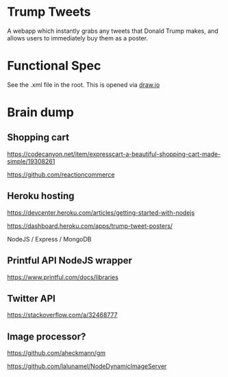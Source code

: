 # Trump Tweets

A webapp which instantly grabs any tweets that Donald Trump makes, and allows users to immediately buy them as a poster.

# Functional Spec

See the .xml file in the root. This is opened via [draw.io](http://www.draw.io)


# Brain dump

## Shopping cart
https://codecanyon.net/item/expresscart-a-beautiful-shopping-cart-made-simple/19308261

https://github.com/reactioncommerce

## Heroku hosting
https://devcenter.heroku.com/articles/getting-started-with-nodejs

https://dashboard.heroku.com/apps/trump-tweet-posters/

NodeJS / Express / MongoDB

## Printful API NodeJS wrapper
https://www.printful.com/docs/libraries

## Twitter API
https://stackoverflow.com/a/32468777

## Image processor?
https://github.com/aheckmann/gm

https://github.com/lalunamel/NodeDynamicImageServer
